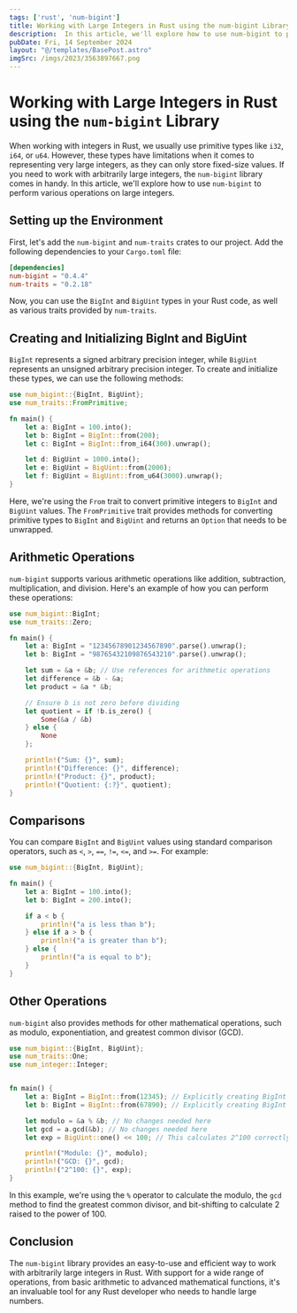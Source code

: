 ```yaml
---
tags: ['rust', 'num-bigint']
title: Working with Large Integers in Rust using the num-bigint Library
description:  In this article, we'll explore how to use num-bigint to perform various operations on large integers.
pubDate: Fri, 14 September 2024
layout: "@/templates/BasePost.astro"
imgSrc: /imgs/2023/3563897667.png
---
```


# Working with Large Integers in Rust using the `num-bigint` Library

When working with integers in Rust, we usually use primitive types like `i32`, `i64`, or `u64`. However, these types have limitations when it comes to representing very large integers, as they can only store fixed-size values. If you need to work with arbitrarily large integers, the `num-bigint` library comes in handy. In this article, we'll explore how to use `num-bigint` to perform various operations on large integers.

## Setting up the Environment

First, let's add the `num-bigint` and `num-traits` crates to our project. Add the following dependencies to your `Cargo.toml` file:

```toml
[dependencies]
num-bigint = "0.4.4"
num-traits = "0.2.18"
```

Now, you can use the `BigInt` and `BigUint` types in your Rust code, as well as various traits provided by `num-traits`.

## Creating and Initializing BigInt and BigUint

`BigInt` represents a signed arbitrary precision integer, while `BigUint` represents an unsigned arbitrary precision integer. To create and initialize these types, we can use the following methods:

```rust
use num_bigint::{BigInt, BigUint};
use num_traits::FromPrimitive;

fn main() {
    let a: BigInt = 100.into();
    let b: BigInt = BigInt::from(200);
    let c: BigInt = BigInt::from_i64(300).unwrap();

    let d: BigUint = 1000.into();
    let e: BigUint = BigUint::from(2000);
    let f: BigUint = BigUint::from_u64(3000).unwrap();
}
```

Here, we're using the `From` trait to convert primitive integers to `BigInt` and `BigUint` values. The `FromPrimitive` trait provides methods for converting primitive types to `BigInt` and `BigUint` and returns an `Option` that needs to be unwrapped.

## Arithmetic Operations

`num-bigint` supports various arithmetic operations like addition, subtraction, multiplication, and division. Here's an example of how you can perform these operations:

```rust
use num_bigint::BigInt;
use num_traits::Zero;

fn main() {
    let a: BigInt = "12345678901234567890".parse().unwrap();
    let b: BigInt = "98765432109876543210".parse().unwrap();

    let sum = &a + &b; // Use references for arithmetic operations
    let difference = &b - &a;
    let product = &a * &b;

    // Ensure b is not zero before dividing
    let quotient = if !b.is_zero() {
        Some(&a / &b)
    } else {
        None
    };

    println!("Sum: {}", sum);
    println!("Difference: {}", difference);
    println!("Product: {}", product);
    println!("Quotient: {:?}", quotient);
}
```

## Comparisons

You can compare `BigInt` and `BigUint` values using standard comparison operators, such as `<`, `>`, `==`, `!=`, `<=`, and `>=`. For example:

```rust
use num_bigint::{BigInt, BigUint};

fn main() {
    let a: BigInt = 100.into();
    let b: BigInt = 200.into();

    if a < b {
        println!("a is less than b");
    } else if a > b {
        println!("a is greater than b");
    } else {
        println!("a is equal to b");
    }
}
```

## Other Operations

`num-bigint` also provides methods for other mathematical operations, such as modulo, exponentiation, and greatest common divisor (GCD).

```rust
use num_bigint::{BigInt, BigUint};
use num_traits::One;
use num_integer::Integer;


fn main() {
    let a: BigInt = BigInt::from(12345); // Explicitly creating BigInt from integer
    let b: BigInt = BigInt::from(67890); // Explicitly creating BigInt from integer

    let modulo = &a % &b; // No changes needed here
    let gcd = a.gcd(&b); // No changes needed here
    let exp = BigUint::one() << 100; // This calculates 2^100 correctly

    println!("Modulo: {}", modulo);
    println!("GCD: {}", gcd);
    println!("2^100: {}", exp);
}

```

In this example, we're using the `%` operator to calculate the modulo, the `gcd` method to find the greatest common divisor, and bit-shifting to calculate 2 raised to the power of 100.

## Conclusion

The `num-bigint` library provides an easy-to-use and efficient way to work with arbitrarily large integers in Rust. With support for a wide range of operations, from basic arithmetic to advanced mathematical functions, it's an invaluable tool for any Rust developer who needs to handle large numbers.